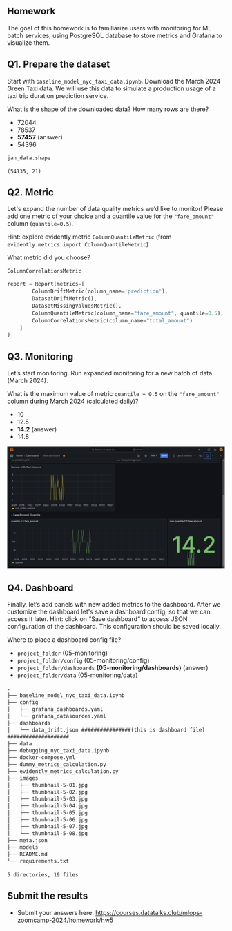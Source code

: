 ## Homework

The goal of this homework is to familiarize users with monitoring for ML batch services, using PostgreSQL database to store metrics and Grafana to visualize them.



## Q1. Prepare the dataset

Start with `baseline_model_nyc_taxi_data.ipynb`. Download the March 2024 Green Taxi data. We will use this data to simulate a production usage of a taxi trip duration prediction service.

What is the shape of the downloaded data? How many rows are there?

* 72044
* 78537 
* **57457** (answer)
* 54396

```python
jan_data.shape
```

```plain
(54135, 21)
```

## Q2. Metric

Let's expand the number of data quality metrics we’d like to monitor! Please add one metric of your choice and a quantile value for the `"fare_amount"` column (`quantile=0.5`).

Hint: explore evidently metric `ColumnQuantileMetric` (from `evidently.metrics import ColumnQuantileMetric`) 

What metric did you choose?

```plain
ColumnCorrelationsMetric
```

```python
report = Report(metrics=[
        ColumnDriftMetric(column_name='prediction'),
        DatasetDriftMetric(),
        DatasetMissingValuesMetric(),
        ColumnQuantileMetric(column_name="fare_amount", quantile=0.5),
        ColumnCorrelationsMetric(column_name="total_amount")
    ]
)
```

## Q3. Monitoring

Let’s start monitoring. Run expanded monitoring for a new batch of data (March 2024). 

What is the maximum value of metric `quantile = 0.5` on the `"fare_amount"` column during March 2024 (calculated daily)?

* 10
* 12.5
* **14.2** (answer)
* 14.8

![](media/Screenshot_2024-06-23_23-24-01.png)


## Q4. Dashboard


Finally, let’s add panels with new added metrics to the dashboard. After we customize the  dashboard let's save a dashboard config, so that we can access it later. Hint: click on “Save dashboard” to access JSON configuration of the dashboard. This configuration should be saved locally.

Where to place a dashboard config file?

* `project_folder` (05-monitoring)
* `project_folder/config`  (05-monitoring/config)
* `project_folder/dashboards`  **(05-monitoring/dashboards)** (answer)
* `project_folder/data`  (05-monitoring/data)

```plain
.
├── baseline_model_nyc_taxi_data.ipynb
├── config
│   ├── grafana_dashboards.yaml
│   └── grafana_datasources.yaml
├── dashboards
│   └── data_drift.json ################(this is dashboard file) ####################
├── data
├── debugging_nyc_taxi_data.ipynb
├── docker-compose.yml
├── dummy_metrics_calculation.py
├── evidently_metrics_calculation.py
├── images
│   ├── thumbnail-5-01.jpg
│   ├── thumbnail-5-02.jpg
│   ├── thumbnail-5-03.jpg
│   ├── thumbnail-5-04.jpg
│   ├── thumbnail-5-05.jpg
│   ├── thumbnail-5-06.jpg
│   ├── thumbnail-5-07.jpg
│   └── thumbnail-5-08.jpg
├── meta.json
├── models
├── README.md
└── requirements.txt

5 directories, 19 files
```


## Submit the results

* Submit your answers here: https://courses.datatalks.club/mlops-zoomcamp-2024/homework/hw5
